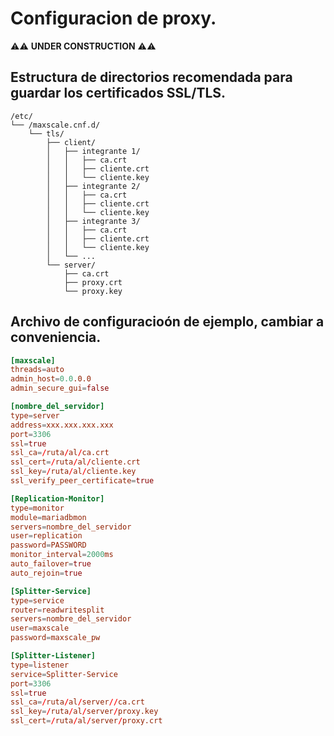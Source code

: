 # Configuracion de proxy.

⚠️⚠️ __UNDER CONSTRUCTION__ ⚠️⚠️

## Estructura de directorios recomendada para guardar los certificados SSL/TLS.
```
/etc/
└── /maxscale.cnf.d/
    └── tls/
        ├── client/
        │   ├── integrante 1/
        │   │   ├── ca.crt
        │   │   ├── cliente.crt
        │   │   └── cliente.key
        │   ├── integrante 2/
        │   │   ├── ca.crt
        │   │   ├── cliente.crt
        │   │   └── cliente.key
        │   ├── integrante 3/
        │   │   ├── ca.crt
        │   │   ├── cliente.crt
        │   │   └── cliente.key
        │   └── ...
        └── server/
            ├── ca.crt
            ├── proxy.crt
            └── proxy.key
```

## Archivo de configuracioón de ejemplo, cambiar a conveniencia.
```cnf
[maxscale]
threads=auto
admin_host=0.0.0.0
admin_secure_gui=false

[nombre_del_servidor]
type=server
address=xxx.xxx.xxx.xxx
port=3306
ssl=true
ssl_ca=/ruta/al/ca.crt
ssl_cert=/ruta/al/cliente.crt
ssl_key=/ruta/al/cliente.key
ssl_verify_peer_certificate=true

[Replication-Monitor]
type=monitor
module=mariadbmon
servers=nombre_del_servidor
user=replication
password=PASSWORD
monitor_interval=2000ms
auto_failover=true
auto_rejoin=true

[Splitter-Service]
type=service
router=readwritesplit
servers=nombre_del_servidor
user=maxscale
password=maxscale_pw

[Splitter-Listener]
type=listener
service=Splitter-Service
port=3306
ssl=true
ssl_ca=/ruta/al/server//ca.crt
ssl_key=/ruta/al/server/proxy.key
ssl_cert=/ruta/al/server/proxy.crt
```
